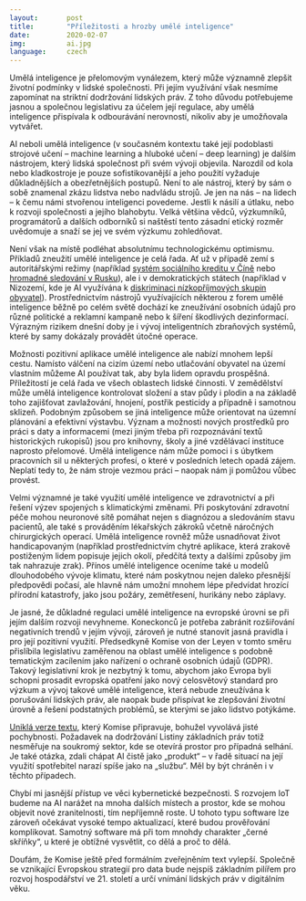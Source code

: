 ```yaml
---
layout:       post
title:        "Příležitosti a hrozby umělé inteligence"
date:         2020-02-07
img:          ai.jpg
language:     czech
---
```


Umělá inteligence je přelomovým vynálezem, který může významně zlepšit životní podmínky v lidské společnosti. Při jejím využívání však nesmíme zapomínat na striktní dodržování lidských práv. Z toho důvodu potřebujeme jasnou a společnou legislativu za účelem její regulace, aby umělá inteligence přispívala k odbourávání nerovností, nikoliv aby je umožňovala vytvářet.

<!--more-->

AI neboli umělá inteligence (v současném kontextu také její podoblasti strojové učení – machine learning a hluboké učení – deep learning) je dalším nástrojem, který lidská společnost při svém vývoji objevila. Narozdíl od kola nebo kladkostroje je pouze sofistikovanější a jeho použití vyžaduje důkladnějších a obezřetnějších postupů. Není to ale nástroj, který by sám o sobě znamenal zkázu lidstva nebo nadvládu strojů. Je jen na nás – na lidech – k čemu námi stvořenou inteligenci povedeme. Jestli k násilí a útlaku, nebo k rozvoji společnosti a jejího blahobytu. Velká většina vědců, výzkumníků, programátorů a dalších odborníků si naštěstí tento zásadní etický rozměr uvědomuje a snaží se jej ve svém výzkumu zohledňovat. 

Není však na místě podléhat absolutnímu technologickému optimismu. Příkladů zneužití umělé inteligence je celá řada. Ať už v případě zemí s autoritářskými režimy (například [systém sociálního kreditu v Číně](https://mikulas-peksa.eu/2019/cinsky-system-socialniho-kreditu.html) nebo [hromadné sledování v Rusku](https://mikulas-peksa.eu/2019/rusko-sledovani.html)), ale i v demokratických státech (například v Nizozemí, kde je AI využívána k [diskriminaci nízkopříjmových skupin obyvatel](https://www.ohchr.org/EN/NewsEvents/Pages/DisplayNews.aspx?NewsID=25152&LangID=E)). Prostřednictvím nástrojů využívajících některou z forem umělé inteligence běžně po celém světě dochází ke zneužívání osobních údajů pro různé politické a reklamní kampaně nebo k šíření škodlivých dezinformací. Výrazným rizikem dnešní doby je i vývoj inteligentních zbraňových systémů, které by samy dokázaly provádět útočné operace.

Možnosti pozitivní aplikace umělé inteligence ale nabízí mnohem lepší cestu. Namísto válčení na cizím území nebo utlačování obyvatel na území vlastním můžeme AI používat tak, aby byla lidem opravdu prospěšná. Příležitostí je celá řada ve všech oblastech lidské činnosti. V zemědělství může umělá inteligence kontrolovat složení a stav půdy i plodin a na základě toho zajišťovat zavlažování, hnojení, postřik pesticidy a případně i samotnou sklizeň. Podobným způsobem se jiná inteligence může orientovat na územní plánování a efektivní výstavbu. Význam a možnosti nových prostředků pro práci s daty a informacemi (mezi jiným třeba při rozpoznávání textů historických rukopisů) jsou pro knihovny, školy a jiné vzdělávací instituce naprosto přelomové. Umělá inteligence nám může pomoci i s úbytkem pracovních sil u některých profesí, o které v posledních letech opadá zájem. Neplatí tedy to, že nám stroje vezmou práci – naopak nám ji pomůžou vůbec provést.

Velmi významné je také využití umělé inteligence ve zdravotnictví a při řešení výzev spojených s klimatickými změnami. Při poskytování zdravotní péče mohou neuronové sítě pomáhat nejen s diagnózou a sledováním stavu pacientů, ale také s prováděním lékařských zákroků včetně náročných chirurgických operací. Umělá inteligence rovněž může usnadňovat život handicapovaným (například prostřednictvím chytré aplikace, která zrakově postiženým lidem popisuje jejich okolí, předčítá texty a dalšími způsoby jim tak nahrazuje zrak). Přínos umělé inteligence oceníme také u modelů dlouhodobého vývoje klimatu, které nám poskytnou nejen daleko přesnější předpovědi počasí, ale hlavně nám umožní mnohem lépe předvídat hrozící přírodní katastrofy, jako jsou požáry, zemětřesení, hurikány nebo záplavy.

Je jasné, že důkladné regulaci umělé inteligence na evropské úrovni se při jejím dalším rozvoji nevyhneme. Koneckonců je potřeba zabránit rozšiřování negativních trendů v jejím vývoji, zároveň je nutné stanovit jasná pravidla i pro její pozitivní využití. Předsedkyně Komise von der Leyen v tomto směru přislíbila legislativu zaměřenou na oblast umělé inteligence s podobně tematickým zacílením jako nařízení o ochraně osobních údajů (GDPR). Takový legislativní krok je nezbytný k tomu, abychom jako Evropa byli schopni prosadit evropská opatření jako nový celosvětový standard pro výzkum a vývoj takové umělé inteligence, která nebude zneužívána k porušování lidských práv, ale naopak bude přispívat ke zlepšování životní úrovně a řešení podstatných problémů, se kterými se jako lidstvo potýkáme.

[Uniklá verze textu](https://www.euractiv.com/wp-content/uploads/sites/2/2020/01/AI-white-paper-EURACTIV.pdf), který Komise připravuje, bohužel vyvolává jisté pochybnosti. Požadavek na dodržování Listiny základních práv totiž nesměřuje na soukromý sektor, kde se otevírá prostor pro případná selhání. Je také otázka, zdali chápat AI čistě jako „produkt“ – v řadě situací na její využití spotřebitel narazí spíše jako na „službu“. Měl by být chráněn i v těchto případech.

Chybí mi jasnější přístup ve věci kybernetické bezpečnosti. S rozvojem IoT budeme na AI narážet na mnoha dalších místech a prostor, kde se mohou objevit nové zranitelnosti, tím nepříjemně roste. U tohoto typu software lze zároveň očekávat vysoké tempo aktualizací, které budou prověřování komplikovat. Samotný software má při tom mnohdy charakter „černé skříňky“, u které je obtížné vysvětlit, co dělá a proč to dělá.

Doufám, že Komise ještě před formálním zveřejněním text vylepší. Společně se vznikající Evropskou strategií pro data bude nejspíš základním pilířem pro rozvoj hospodářství ve 21. století a určí vnímání lidských práv v digitálním věku.
